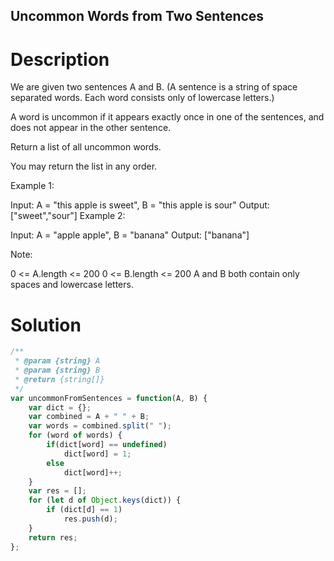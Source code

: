 Uncommon Words from Two Sentences
---

# Description
We are given two sentences A and B.  (A sentence is a string of space separated words.  Each word consists only of lowercase letters.)

A word is uncommon if it appears exactly once in one of the sentences, and does not appear in the other sentence.

Return a list of all uncommon words. 

You may return the list in any order.

 

Example 1:

Input: A = "this apple is sweet", B = "this apple is sour"
Output: ["sweet","sour"]
Example 2:

Input: A = "apple apple", B = "banana"
Output: ["banana"]
 

Note:

0 <= A.length <= 200
0 <= B.length <= 200
A and B both contain only spaces and lowercase letters.

# Solution
```javascript
/**
 * @param {string} A
 * @param {string} B
 * @return {string[]}
 */
var uncommonFromSentences = function(A, B) {
    var dict = {};
    var combined = A + " " + B;
    var words = combined.split(" ");
    for (word of words) {
        if(dict[word] == undefined)
            dict[word] = 1;
        else
            dict[word]++;
    }
    var res = [];
    for (let d of Object.keys(dict)) {
        if (dict[d] == 1)
            res.push(d);
    }
    return res;
};
```
